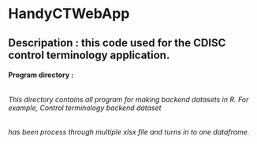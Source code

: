 # HandyCTWebApp

## Descripation : this code used for the CDISC control terminology application. 

#### Program directory : 
######
###### This directory contains all program for making backend datasets in R. For example, Control terminology backend dataset 
###### has been process through multiple xlsx file and turns in to one dataframe. 
